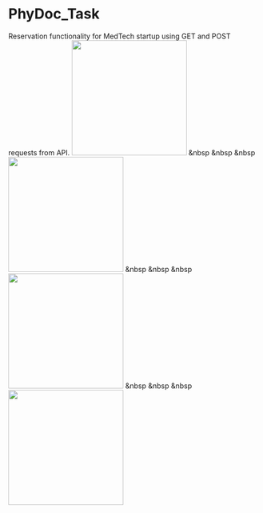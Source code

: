 # PhyDoc_Task
Reservation functionality for MedTech startup using GET and POST requests from API. 
<img src = "https://github.com/ZhanabekZ/PhyDoc_Task/assets/88929831/9505afa3-da2c-42b0-bfed-3766de6a1d5a" width="230px">
&nbsp &nbsp &nbsp
<img src = "https://github.com/ZhanabekZ/PhyDoc_Task/assets/88929831/09002ab0-3836-4063-99b9-da0db52b0ad4" width="230px">
&nbsp &nbsp &nbsp
<img src = "https://github.com/ZhanabekZ/PhyDoc_Task/assets/88929831/7f182d32-69f9-4269-bf88-e47793dbb865" width="230px">
&nbsp &nbsp &nbsp
<img src = "https://github.com/ZhanabekZ/PhyDoc_Task/assets/88929831/8137526e-2a6e-4cb3-860b-a00da148fa56" width="230px">

